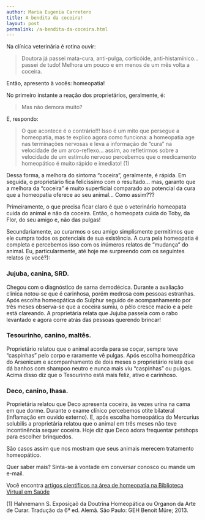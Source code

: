 ```yaml
---
author: Maria Eugenia Carretero
title: A bendita da coceira!
layout: post
permalink: /a-bendita-da-coceira.html
---
```


Na clínica veterinária é rotina ouvir:

> Doutora já passei mata-cura, anti-pulga, corticóide, anti-histamínico…passei de tudo! Melhora um pouco e em menos de um mês volta a coceira.

Então, apresento à vocês: homeopatia!

No primeiro instante a reação dos proprietários, geralmente, é:

>	Mas não demora muito? 

E, respondo:

>	O que acontece é o contrário!!! Isso é um mito que persegue a homeopatia, mas te explico agora como funciona: a homeopatia age nas terminações nervosas e leva a informação de “cura” na velocidade de um arco-reflexo… assim, ao refletirmos sobre a velocidade de um estímulo nervoso percebemos que o medicamento homeopático é muito rápido e imediato! (1)

Dessa forma, a melhora do sintoma “coceira”, geralmente, é rápida. Em seguida, o proprietário fica felicíssimo com o resultado… mas, garanto que a melhora da “coceira” é muito superficial comparado ao potencial da cura que a homeopatia oferece ao seu animal… Como assim???

Primeiramente, o que precisa ficar claro é que o veterinário homeopata cuida do animal e não da coceira. Então, o homeopata cuida do Toby, da Flor, do seu amigo e, não das pulgas!

Secundariamente, ao curarmos o seu amigo simplismente permitimos que ele cumpra todos os potenciais de sua existência. A cura pela homeopatia é completa e percebemos isso com os inúmeros relatos de “mudança” do animal. Eu, particularmente, até hoje me surpreendo com os seguintes relatos (e você?):

### Jujuba, canina, SRD.

Chegou com o diagnóstico de sarna demodécica. Durante a avaliação clínica notou-se que é carinhosa, porém medrosa com pessoas estranhas. Após escolha homeopática do Sulphur seguido de acompanhamento por três meses observa-se que a coceira sumiu, o pêlo cresce macio e a pele está clareando. A proprietária relata que Jujuba passeia com o rabo levantado e agora corre atrás das pessoas querendo brincar!

### Tesourinho, canino, maltês.

Proprietário relatou que o animal acorda para se coçar,  sempre teve “caspinhas” pelo corpo e raramente vê pulgas. Após escolha homeopática do Arsenicum e acompanhamento de dois meses o proprietário relata que dá banhos com shampoo neutro e nunca mais viu “caspinhas” ou pulgas. Acima disso diz que o Tesourinho está mais feliz, ativo e carinhoso.

### Deco, canino, lhasa.

Proprietária relatou que Deco apresenta coceira, às vezes urina na cama em que dorme. Durante o exame clínico percebemos otite bilateral (inflamação em ouvido externo). E, após escolha homeopática do Mercurius solubilis a proprietária relatou que o animal em três meses não teve incontinência sequer coceira. Hoje diz que Deco adora frequentar petshops para escolher brinquedos. 

São casos assim que nos mostram que seus animais merecem tratamento homeopático.

Quer saber mais? Sinta-se à vontade em conversar conosco ou mande um e-mail.

Você encontra [artigos científicos na área de homeopatia na Biblioteca Virtual em Saúde][1]

(1)	Hahnemann S. Exposiçaõ da Doutrina Homeopática ou Organon da Arte de Curar. Tradução da 6ª ed. Alemã. São Paulo: GEH Benoit Müre; 2013.

[1]: http://bases.bireme.br/cgi-bin/wxislind.exe/iah/online/?IsisScript=iah/iah.xis&base=HomeoIndex&lang=p
